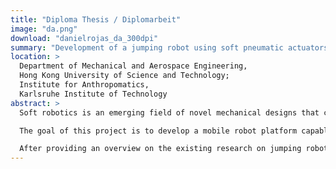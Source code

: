```yaml
---
title: "Diploma Thesis / Diplomarbeit"
image: "da.png"
download: "danielrojas_da_300dpi"
summary: "Development of a jumping robot using soft pneumatic actuators"
location: >
  Department of Mechanical and Aerospace Engineering,
  Hong Kong University of Science and Technology;
  Institute for Anthropomatics,
  Karlsruhe Institute of Technology
abstract: >
  Soft robotics is an emerging field of novel mechanical designs that create compliant and tolerant structures out of flexible materials, attempting to reduce the complexity of both their hardware and software to compensate for or eliminate some of the constraints set by traditional ’hard’ robots such as low adaptability or high complexity. At the same time, jumping is a very interesting method of locomotion, with the animal kingdom providing myriads of very diverse and successful examples. The study of jumping or hopping robots could prove extremely useful in situations such as rough terrain, high obstacles and other complex environments.

  The goal of this project is to develop a mobile robot platform capable of jumping locomotion using soft, silcone elastomer based pneumatic actuators as legs that accelerate the platform upwards by expanding rapidly upon applying internal air pressure. The robot is able to control the direction of the jump by altering the timing patterns in which the individual legs are activated. It is equipped with on-board electronics that allow controlling and logging the jumping performance.

  After providing an overview on the existing research on jumping robots, fluidic actuation and soft robotics, the actuators themselves are designed, tested and their static and dynamic behavior characterized. Then, the robot platform is developed, including the structural design, the pneumatic system, the electronics and the control software. A protocol is implemented to allow wireless communication between the robot and a PC. A tetherless version with on-board electrical and pneumatic supply is also presented. Afterwards, several experiments are conducted to evaluate and improve the jumping performance with regards to height, distance and direction, and the insights gained are compiled to gauge the usefulness of such robotic systems. Furthermore, challenges encountered and pointers for further research are outlined.
---
```

